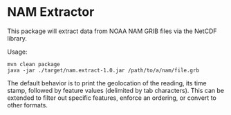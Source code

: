 # NAM Extractor

This package will extract data from NOAA NAM GRIB files via the NetCDF library.

Usage:
```
mvn clean package
java -jar ./target/nam.extract-1.0.jar /path/to/a/nam/file.grb
```

The default behavior is to print the geolocation of the reading, its time stamp, followed by feature values (delimited by tab characters). This can be extended to filter out specific features, enforce an ordering, or convert to other formats.
